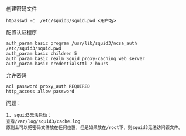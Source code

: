 <meta charset="UTF-8">

创建密码文件

    htpasswd -c  /etc/squid3/squid.pwd <用户名>

配置认证程序

    auth_param basic program /usr/lib/squid3/ncsa_auth /etc/squid3/squid.pwd
    auth_param basic children 5
    auth_param basic realm Squid proxy-caching web server
    auth_param basic credentialsttl 2 hours

允许密码

    acl password proxy_auth REQUIRED
    http_access allow password
    
问题：

    1. squid3无法启动：
    查看/var/log/squid3/cache.log
    原则上可以把密码文件放在任何位置，但是如果放在/root下，则squid3无法访问该文件。
    

